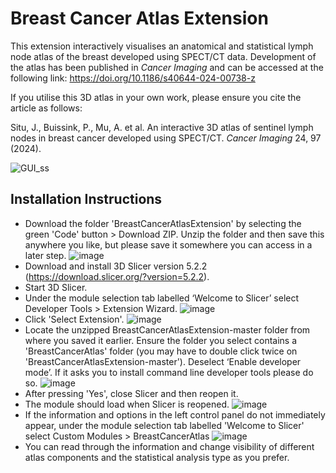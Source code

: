 # Breast Cancer Atlas Extension
This extension interactively visualises an anatomical and statistical lymph node atlas of the breast developed using SPECT/CT data. Development of the atlas has been published in *Cancer Imaging* and can be accessed at the following link: https://doi.org/10.1186/s40644-024-00738-z

If you utilise this 3D atlas in your own work, please ensure you cite the article as follows:

Situ, J., Buissink, P., Mu, A. et al. An interactive 3D atlas of sentinel lymph nodes in breast cancer developed using SPECT/CT. *Cancer Imaging* 24, 97 (2024).

![GUI_ss](https://github.com/jsit433/BreastCancerAtlasExtension/assets/80793526/33d0383b-2762-41a7-a089-06af7ab23619)

## Installation Instructions
* Download the folder 'BreastCancerAtlasExtension' by selecting the green 'Code' button > Download ZIP. Unzip the folder and then save this anywhere you like, but please save it somewhere you can access in a later step.
  ![image](https://github.com/jsit433/BreastCancerAtlasExtension/assets/80793526/809c4cd7-be36-4169-a1f9-a95cb085338b)
* Download and install 3D Slicer version 5.2.2 (https://download.slicer.org/?version=5.2.2).
* Start 3D Slicer.
* Under the module selection tab labelled ‘Welcome to Slicer’ select Developer Tools > Extension Wizard.
  ![image](https://github.com/jsit433/BreastCancerAtlasExtension/assets/80793526/c89af3ad-731e-4a80-bcab-c76c6e0d47a6)
* Click 'Select Extension'.
  ![image](https://github.com/jsit433/BreastCancerAtlasExtension/assets/80793526/bd81e73d-cae5-4ef8-8518-f4eb1391aa92)
* Locate the unzipped BreastCancerAtlasExtension-master folder from where you saved it earlier. Ensure the folder you select contains a 'BreastCancerAtlas' folder (you may have to double click twice on 'BreastCancerAtlasExtension-master'). Deselect ‘Enable developer mode’. If it asks you to install command line developer tools please do so.
  ![image](https://github.com/jsit433/BreastCancerAtlasExtension/assets/80793526/2297765c-37c9-45e8-90e0-c884bf122cab)
* After pressing 'Yes', close Slicer and then reopen it.
* The module should load when Slicer is reopened.
  ![image](https://github.com/jsit433/BreastCancerAtlasExtension/assets/80793526/1351fc3a-5cbb-4378-98ac-dd7c3f224835)
* If the information and options in the left control panel do not immediately appear, under the module selection tab labelled 'Welcome to Slicer' select Custom Modules > BreastCancerAtlas
  ![image](https://github.com/jsit433/BreastCancerAtlasExtension/assets/80793526/01931a8a-f858-4dc0-957d-49ea85c46227)
* You can read through the information and change visibility of different atlas components and the statistical analysis type as you prefer.
